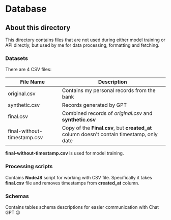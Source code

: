 # Database

## About this directory

This directory contains files that are not used during either model training or API directly, but used by me for data processing, formatting and fetching.

### Datasets

There are 4 CSV files:

| File Name                   | Description                                                                               |
| --------------------------- | ----------------------------------------------------------------------------------------- |
| original.csv                | Contains my personal records from the bank                                                |
| synthetic.csv               | Records generated by GPT                                                                  |
| final.csv                   | Combined records of _original.csv_ and **synthetic.csv**                                  |
| final-without-timestamp.csv | Copy of the **Final.csv**, but **created_at** column doesn't contain timestamp, only date |

**final-without-timestamp.csv** is used for model training.

### Processing scripts

Contains **NodeJS** script for working with CSV file. Specifically it takes **final.csv** file and removes timestamps from **created_at** column.

### Schemas

Contains tables schema descriptions for easier communication with Chat GPT 😉
